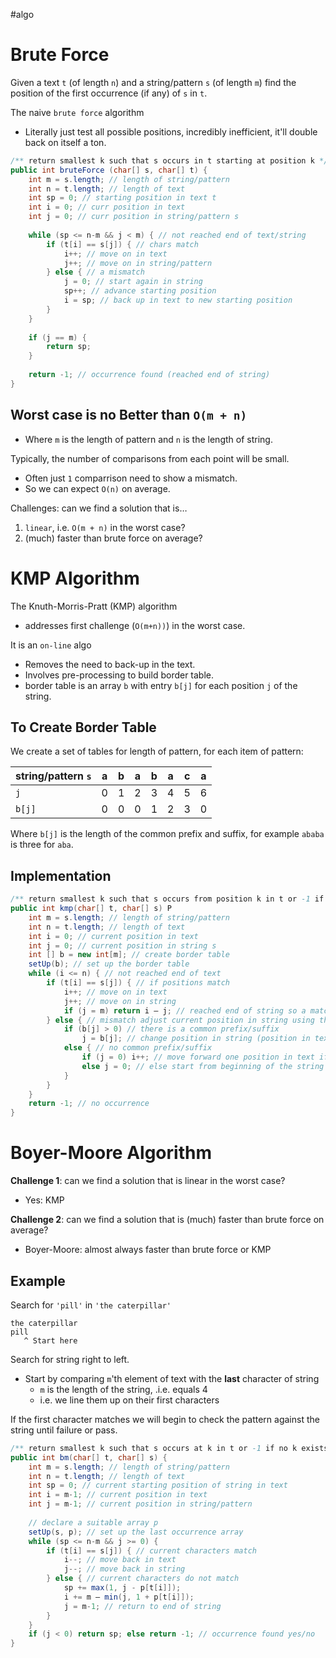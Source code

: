 #algo
# Brute Force
Given a text `t` (of length `n`) and a string/pattern `s` (of length `m`) find the position of the first occurrence (if any) of `s` in `t`.

The naive `brute force` algorithm
- Literally just test all possible positions, incredibly inefficient, it'll double back on itself a ton.

```java
/** return smallest k such that s occurs in t starting at position k */
public int bruteForce (char[] s, char[] t) {
	int m = s.length; // length of string/pattern 
	int n = t.length; // length of text 
	int sp = 0; // starting position in text t 
	int i = 0; // curr position in text 
	int j = 0; // curr position in string/pattern s
	
	while (sp <= n-m && j < m) { // not reached end of text/string
		if (t[i] == s[j]) { // chars match 
			i++; // move on in text 
			j++; // move on in string/pattern
		} else { // a mismatch 
			j = 0; // start again in string 
			sp++; // advance starting position 
			i = sp; // back up in text to new starting position 
		}
	}
	
	if (j == m) {
		return sp; 
	} 
	
	return -1; // occurrence found (reached end of string) 
}
```

## Worst case is no Better than `O(m + n)`
- Where `m` is the length of pattern and `n` is the length of string.

Typically, the number of comparisons from each point will be small.
- Often just `1` comparrison need to show a mismatch.
- So we can expect `O(n)` on average.

Challenges: can we find a solution that is…
1. `linear`, i.e. `O(m + n)` in the worst case?
2. (much) faster than brute force on average?

# KMP Algorithm

The Knuth-Morris-Pratt (KMP) algorithm
- addresses first challenge (`O(m+n))`) in the worst case.

It is an `on-line` algo
- Removes the need to back-up in the text.
- Involves pre-processing to build border table.
- border table is an array `b` with entry `b[j]` for each position `j` of the string.

## To Create Border Table

We create a set of tables for length of pattern, for each item of pattern:

| string/pattern `s` | a   | b   | a   | b   | a   | c   | a   |
| ------------------ | --- | --- | --- | --- | --- | --- | --- |
| `j`                | 0   | 1   | 2   | 3   | 4   | 5   | 6   |
| `b[j]`             | 0   | 0   | 0   | 1   | 2   | 3   | 0   |

Where `b[j]` is the length of the common prefix and suffix, for example `ababa` is three for `aba`.

## Implementation

```java
/** return smallest k such that s occurs from position k in t or -1 if no k exists */
public int kmp(char[] t, char[] s) P
	int m = s.length; // length of string/pattern 
	int n = t.length; // length of text 
	int i = 0; // current position in text 
	int j = 0; // current position in string s 
	int [] b = new int[m]; // create border table 
	setUp(b); // set up the border table 
	while (i <= n) { // not reached end of text 
		if (t[i] == s[j]) { // if positions match 
			i++; // move on in text 
			j++; // move on in string 
			if (j = m) return i – j; // reached end of string so a match 
		} else { // mismatch adjust current position in string using the border table 
			if (b[j] > 0) // there is a common prefix/suffix 
				j = b[j]; // change position in string (position in text unchanged) 
			else { // no common prefix/suffix 
				if (j = 0) i++; // move forward one position in text if not advanced 
				else j = 0; // else start from beginning of the string
			}
		}
	}
	return -1; // no occurrence 
}
```


# Boyer-Moore Algorithm

**Challenge 1**: can we find a solution that is linear in the worst case? 
- Yes: KMP

**Challenge 2**: can we find a solution that is (much) faster than brute force on average?
- Boyer-Moore: almost always faster than brute force or KMP

## Example

Search for `'pill'` in `'the caterpillar'`

```
the caterpillar
pill
   ^ Start here
```

Search for string right to left.
- Start by comparing `m`'th element of text with the **last** character of string
	- `m` is the length of the string, .i.e. equals 4
	- i.e. we line them up on their first characters

If the first character matches we will begin to check the pattern against the string until failure or pass.

```java
/** return smallest k such that s occurs at k in t or -1 if no k exists */
public int bm(char[] t, char[] s) {
	int m = s.length; // length of string/pattern 
	int n = t.length; // length of text 
	int sp = 0; // current starting position of string in text 
	int i = m-1; // current position in text 
	int j = m-1; // current position in string/pattern 
	
	// declare a suitable array p 
	setUp(s, p); // set up the last occurrence array 
	while (sp <= n-m && j >= 0) {
		if (t[i] == s[j]) { // current characters match 
			i--; // move back in text 
			j--; // move back in string 
		} else { // current characters do not match 
			sp += max(1, j - p[t[i]]); 
			i += m – min(j, 1 + p[t[i]]);
			j = m-1; // return to end of string 
		}
	} 
	if (j < 0) return sp; else return -1; // occurrence found yes/no
}
```
